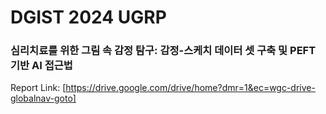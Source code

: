 # DGIST 2024 UGRP
### 심리치료를 위한 그림 속 감정 탐구: 감정-스케치 데이터 셋 구축 및 PEFT 기반 AI 접근법

Report Link: [https://drive.google.com/drive/home?dmr=1&ec=wgc-drive-globalnav-goto]
